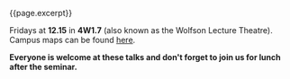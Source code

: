 {{page.excerpt}}

<p> Fridays at <b>12.15</b> in <b>4W1.7</b> (also known as the Wolfson Lecture Theatre). Campus maps can be found <a               href="{{site.data.links.campus_map_url}}">here</a>.
</p>
  
<p> <b> Everyone is welcome at these talks and don't forget to join us for lunch after the seminar. </b>
</p>
